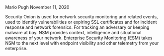 Mario Pugh		November 11, 2020

Security Onion is used for network security monitoring and related events, used to identify vulnerabilities or expiring SSL certificates and for incident response and network forensics. For tracking an adversary or keeping malware at bay. NSM provides context, intelligence and situational awareness of your network. Enterprise Security Monitoring (ESM) takes NSM to the next level with endpoint visibility and other telemetry from your enterprise. 
